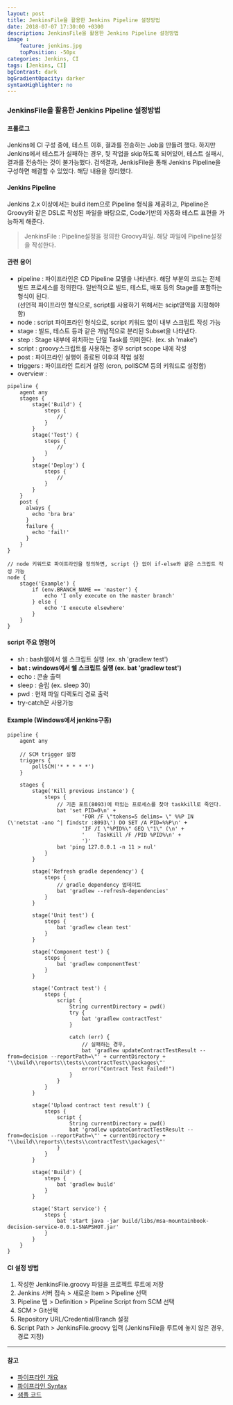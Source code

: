 ```yaml
---
layout: post
title: JenkinsFile을 활용한 Jenkins Pipeline 설정방법
date: 2018-07-07 17:30:00 +0300
description: JenkinsFile을 활용한 Jenkins Pipeline 설정방법
image :
    feature: jenkins.jpg
    topPosition: -50px
categories: Jenkins, CI
tags: [Jenkins, CI]
bgContrast: dark
bgGradientOpacity: darker
syntaxHighlighter: no
---
```


### JenkinsFile을 활용한 Jenkins Pipeline 설정방법

#### 프롤로그
Jenkins에 CI 구성 중에, 테스트 이후, 결과를 전송하는 Job을 만들려 했다. 하지만 Jenkins에서 테스트가 실패하는 경우, 뒷 작업을 skip하도록 되어있어, 테스트 실패시, 결과를 전송하는 것이 불가능했다. 검색결과, JenkisFile을 통해 Jenkins Pipeline을 구성하면 해결할 수 있었다. 해당 내용을 정리했다.

#### Jenkins Pipeline
Jenkins 2.x 이상에서는 build item으로 Pipeline 형식을 제공하고, Pipeline은 Groovy와 같은 DSL로 작성된 파일을 바탕으로, Code기반의 자동화 테스트 표현을 가능하게 해준다.

> JenkinsFile : Pipeline설정을 정의한 Groovy파일. 해당 파일에 Pipeline설정을 작성한다.

#### 관련 용어
- pipeline : 파이프라인은 CD Pipeline 모델을 나타낸다. 해당 부분의 코드는 전체 빌드 프로세스를 정의한다. 일반적으로 빌드, 테스트, 배포 등의 Stage를 포함하는 형식이 된다.  
(선언적 파이프라인 형식으로, script를 사용하기 위해서는 scipt영역을 지정해야 함)
- node : script 파이프라인 형식으로, script 키워드 없이 내부 스크립트 작성 가능
- stage : 빌드, 테스트 등과 같은 개념적으로 분리된 Subset을 나타낸다.
- step : Stage 내부에 위치하는 단일 Task를 의미한다. (ex. sh 'make')
- script : groovy스크립트를 사용하는 경우 script scope 내에 작성
- post : 파이프라인 실행이 종료된 이후의 작업 설정
- triggers : 파이프라인 트리거 설정 (cron, pollSCM 등의 키워드로 설정함)
- overview :
```
pipeline {
    agent any
    stages {
        stage('Build') {
            steps {
                //
            }
        }
        stage('Test') {
            steps {
                //
            }
        }
        stage('Deploy') {
            steps {
                //
            }
        }
    }
    post {
      always {
        echo 'bra bra'
      }
      failure {
        echo 'fail!'
      }
    }
}
```
```
// node 키워드로 파이프라인을 정의하면, script {} 없이 if-else와 같은 스크립트 작성 가능
node {
    stage('Example') {
        if (env.BRANCH_NAME == 'master') {
            echo 'I only execute on the master branch'
        } else {
            echo 'I execute elsewhere'
        }
    }
}
```

#### script 주요 명령어
- sh : bash쉘에서 쉘 스크립트 실행 (ex. sh 'gradlew test')
- __bat : windows에서 쉘 스크립트 실행 (ex. bat 'gradlew test')__
- echo : 콘솔 출력
- sleep : 슬립 (ex. sleep 30)
- pwd : 현재 파일 디렉토리 경로 출력
- try-catch문 사용가능

#### Example (Windows에서 jenkins구동)
```
pipeline {
    agent any

    // SCM trigger 설정
    triggers {
        pollSCM('* * * * *')
    }

    stages {
        stage('Kill previous instance') {
            steps {
                // 기존 포트(8093)에 떠있는 프로세스를 찾아 taskkill로 죽인다.
                bat 'set PID=0\n' +
                        'FOR /F \"tokens=5 delims= \" %%P IN (\'netstat -ano ^| findstr :8093\') DO SET /A PID=%%P\n' +
                        'IF /I \"%PID%\" GEQ \"1\" (\n' +
                        '    TaskKill /F /PID %PID%\n' +
                        ')'
                bat 'ping 127.0.0.1 -n 11 > nul'
            }
        }

        stage('Refresh gradle dependency') {
            steps {
                // gradle dependency 업데이트
                bat 'gradlew --refresh-dependencies'
            }
        }

        stage('Unit test') {
            steps {
                bat 'gradlew clean test'
            }
        }

        stage('Component test') {
            steps {
                bat 'gradlew componentTest'
            }
        }

        stage('Contract test') {
            steps {
                script {
                    String currentDirectory = pwd()
                    try {
                        bat 'gradlew contractTest'
                    }

                    catch (err) {
                        // 실패하는 경우,
                        bat 'gradlew updateContractTestResult --from=decision --reportPath=\"' + currentDirectory + '\\build\\reports\\tests\\contractTest\\packages\"'
                        error("Contract Test Failed!")
                    }
                }
            }
        }

        stage('Upload contract test result') {
            steps {
                script {
                    String currentDirectory = pwd()
                    bat 'gradlew updateContractTestResult --from=decision --reportPath=\"' + currentDirectory + '\\build\\reports\\tests\\contractTest\\packages\"'
                }
            }
        }

        stage('Build') {
            steps {
                bat 'gradlew build'
            }
        }

        stage('Start service') {
            steps {
                bat 'start java -jar build/libs/msa-mountainbook-decision-service-0.0.1-SNAPSHOT.jar'
            }
        }
    }
}
```

#### CI 설정 방법
1. 작성한 JenkinsFile.groovy 파일을 프로젝트 루트에 저장
2. Jenkins 서버 접속 > 새로운 Item > Pipeline 선택
3. Pipeline 탭 > Definition > Pipeline Script from SCM 선택
4. SCM > Git선택
5. Repository URL/Credential/Branch 설정
6. Script Path > JenkinsFile.groovy 입력
(JenkinsFile을 루트에 놓지 않은 경우, 경로 지정)

---
#### 참고
- [파이프라인 개요](https://jenkins.io/doc/book/pipeline/)
- [파이프라인 Syntax](https://jenkins.io/doc/book/pipeline/syntax/)
- [샘플 코드](https://jenkins.io/doc/pipeline/examples/)
